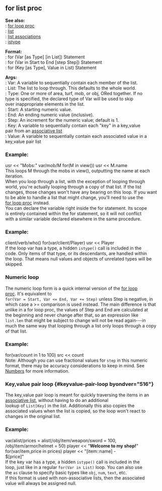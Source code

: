 ## for list proc    
**See also:**    
:   [for loop proc](/proc/for/loop)    
:   [list](/list)    
:   [list associations](/list/assoc)    
:   [istype](/proc/istype)    
<!-- -->    
**Format:**    
:   for (Var \[as Type\] \[in List\]) Statement    
:   for (Var in Start to End \[step Step\]) Statement    
:   for (Key \[as Type\], Value in List) Statement    
<!-- -->    
**Args:**    
:   Var: A variable to sequentially contain each member of the list.    
:   List: The list to loop through. This defaults to the whole world.    
:   Type: One or more of area, turf, mob, or obj, ORed together. If no    
    type is specified, the declared type of Var will be used to skip    
    over inappropriate elements in the list.    
:   Start: A starting numeric value.    
:   End: An ending numeric value (inclusive).    
:   Step: An increment for the numeric value; default is 1.    
:   Key: A variable to sequentially contain each \"key\" in a key,value    
    pair from an [associative list](/list/assoc)    
:   Value: A variable to sequentially contain each associated value in a    
    key,value pair list    
### Example:    
usr \<\< \"Mobs:\" var/mob/M for(M in view()) usr \<\< M.name    
This loops M through the mobs in view(), outputting the name at each    
iteration.    
When you loop through a list, with the exception of looping through    
world, you\'re actually looping through a copy of that list. If the list    
changes, those changes won\'t have any bearing on this loop. If you want    
to be able to handle a list that might change, you\'ll need to use the    
[for loop proc](/proc/for/loop) instead.    
You can declare the variable right inside the for statement. Its scope    
is entirely contained within the for statement, so it will not conflict    
with a similar variable declared elsewhere in the same procedure.    
### Example:    
client/verb/who() for(var/client/Player) usr \<\< Player    
If the loop var has a type, a hidden `istype()` call is included in the    
code. Only items of that type, or its descendants, are handled within    
the loop. That means null values and objects of unrelated types will be    
skipped.    
### Numeric loop    
The numeric loop form is a quick internal version of the [for loop    
proc](/proc/for/loop). It\'s equivalent to    
`for(Var = Start, Var <= End, Var += Step)` unless Step is negative, in    
which case a \>= comparison is used instead. The main difference is that    
unlike in a for loop proc, the values of Step and End are calculated at    
the beginning and never change after that, so an expression like    
`list.len` that might be subject to change will not be read again---in    
much the same way that looping through a list only loops through a copy    
of that list.    
### Example:    
for(var/count in 1 to 100) src \<\< count    
Note: Although you can use fractional values for `step` in this numeric    
format, there may be accuracy considerations to keep in mind. See    
[Numbers](/%7Bnotes%7D/numbers) for more information.    
### Key,value pair loop {#keyvalue-pair-loop byondver="516"}    
The key,value pair loop is meant for quickly traversing the items in an    
[associative list](/list/assoc), without having to do an additional    
lookup of `List[Key]` in the list. Additionally this also copies the    
associated values when the list is copied, so the loop won\'t react to    
changes in the original list.    
### Example:    
var/alist/prices = alist(/obj/item/weapon/sword = 100,    
/obj/item/armor/helmet = 50) player \<\< \"**Welcome to my shop!**\"    
for(var/item,price in prices) player \<\< \"\[item::name\] -    
\$\[price\]\"    
If the key var has a type, a hidden `istype()` call is included in the    
loop, just like in a regular `for(Var in List)` loop. You can also use    
the `as` clause to specify basic types like `obj`, `num`, `text`, etc.    
If this format is used with non-associative lists, then the associated    
value will always be assigned null.  